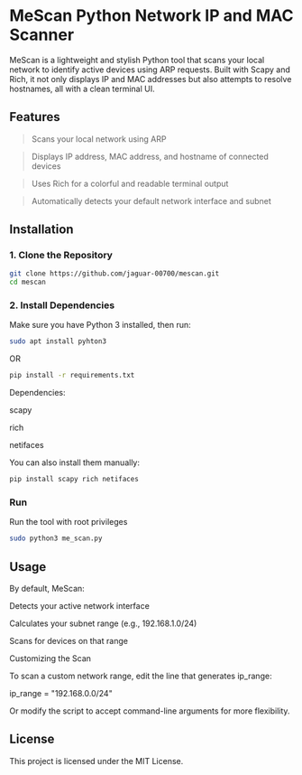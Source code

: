 # MeScan Python Network IP and MAC Scanner

MeScan is a lightweight and stylish Python tool that scans your local network to identify active devices using ARP requests. Built with Scapy and Rich, it not only displays IP and MAC addresses but also attempts to resolve hostnames, all with a clean terminal UI.

 ## Features

   > Scans your local network using ARP

   > Displays IP address, MAC address, and hostname of connected devices

   > Uses Rich for a colorful and readable terminal output

   > Automatically detects your default network interface and subnet

## Installation

### 1. Clone the Repository

```bash
git clone https://github.com/jaguar-00700/mescan.git
cd mescan
```
### 2. Install Dependencies

Make sure you have Python 3 installed, then run:
```bash
sudo apt install pyhton3
```
OR

```bash
pip install -r requirements.txt
```
   Dependencies:

   scapy

   rich

   netifaces

You can also install them manually:
```bash
pip install scapy rich netifaces
```
### Run
Run the tool with root privileges 
```bash
sudo python3 me_scan.py
```
## Usage

By default, MeScan:

   Detects your active network interface

   Calculates your subnet range (e.g., 192.168.1.0/24)

   Scans for devices on that range


Customizing the Scan

To scan a custom network range, edit the line that generates ip_range:

ip_range = "192.168.0.0/24"

Or modify the script to accept command-line arguments for more flexibility.

## License

This project is licensed under the MIT License.

